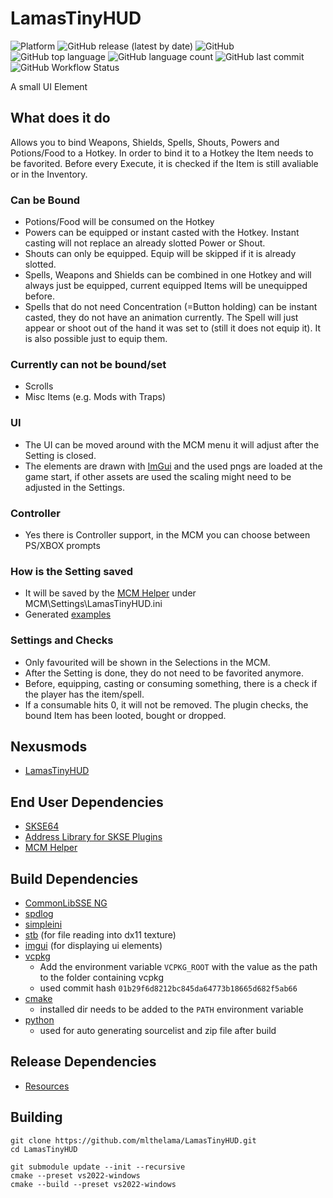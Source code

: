 # LamasTinyHUD
![Platform](https://img.shields.io/static/v1?label=platform&message=windows&color=dimgray&style=plastic&logo=windows)
![GitHub release (latest by date)](https://img.shields.io/github/v/release/mlthelama/LamasTinyHUD?style=plastic)
![GitHub](https://img.shields.io/github/license/mlthelama/LamasTinyHUD?style=plastic)
![GitHub top language](https://img.shields.io/github/languages/top/mlthelama/LamasTinyHUD?style=plastic)
![GitHub language count](https://img.shields.io/github/languages/count/mlthelama/LamasTinyHUD?style=plastic)
![GitHub last commit](https://img.shields.io/github/last-commit/mlthelama/LamasTinyHUD?style=plastic)
![GitHub Workflow Status](https://img.shields.io/github/actions/workflow/status/mlthelama/LamasTinyHUD/main.yml?style=plastic)

A small UI Element

## What does it do
Allows you to bind Weapons, Shields, Spells, Shouts, Powers and Potions/Food to a Hotkey. In order to bind it to a Hotkey the Item needs to be favorited. Before every Execute, it is checked if the Item is still avaliable or in the Inventory.

### Can be Bound
* Potions/Food will be consumed on the Hotkey
* Powers can be equipped or instant casted with the Hotkey. Instant casting will not replace an already slotted Power or Shout.
* Shouts can only be equipped. Equip will be skipped if it is already slotted.
* Spells, Weapons and Shields can be combined in one Hotkey and will always just be equipped, current equipped Items will be unequipped before.
* Spells that do not need Concentration (=Button holding) can be instant casted, they do not have an animation currently. 
  The Spell will just appear or shoot out of the hand it was set to (still it does not equip it). It is also possible just to equip them.

### Currently can not be bound/set
* Scrolls
* Misc Items (e.g. Mods with Traps)

### UI
* The UI can be moved around with the MCM menu it will adjust after the Setting is closed. 
* The elements are drawn with [ImGui](https://github.com/ocornut/imgui) and the used pngs are loaded at the game start, if other assets are used the scaling might need to be adjusted in the Settings.

### Controller
* Yes there is Controller support, in the MCM you can choose between PS/XBOX prompts

### How is the Setting saved
* It will be saved by the [MCM Helper](https://www.nexusmods.com/skyrimspecialedition/mods/53000) under MCM\Settings\LamasTinyHUD.ini
* Generated [examples](https://github.com/mlthelama/LamasTinyHUD/wiki/Generated-Config-Examples)

### Settings and Checks
* Only favourited will be shown in the Selections in the MCM.
* After the Setting is done, they do not need to be favorited anymore.
* Before, equipping, casting or consuming something, there is a check if the player has the item/spell.
* If a consumable hits 0, it will not be removed. The plugin checks, the bound Item has been looted, bought or dropped.

## Nexusmods
* [ LamasTinyHUD](https://www.nexusmods.com/skyrimspecialedition/mods/82545)

## End User Dependencies
* [SKSE64](https://skse.silverlock.org/)
* [Address Library for SKSE Plugins](https://www.nexusmods.com/skyrimspecialedition/mods/32444)
* [MCM Helper](https://www.nexusmods.com/skyrimspecialedition/mods/53000)

## Build Dependencies
* [CommonLibSSE NG](https://github.com/CharmedBaryon/CommonLibSSE-NG)
* [spdlog](https://github.com/gabime/spdlog)
* [simpleini](https://github.com/brofield/simpleini)
* [stb](https://github.com/nothings/stb) (for file reading into dx11 texture)
* [imgui](https://github.com/ocornut/imgui) (for displaying ui elements)
* [vcpkg](https://github.com/microsoft/vcpkg) 
  - Add the environment variable `VCPKG_ROOT` with the value as the path to the folder containing vcpkg
  - used commit hash `01b29f6d8212bc845da64773b18665d682f5ab66`
* [cmake](https://cmake.org) 
  - installed dir needs to be added to the `PATH` environment variable
* [python](https://www.python.org/downloads/)
  - used for auto generating sourcelist and zip file after build

## Release Dependencies
* [Resources](https://github.com/mlthelama/ResourcesForLamasTinyHUD)

## Building 
```
git clone https://github.com/mlthelama/LamasTinyHUD.git
cd LamasTinyHUD

git submodule update --init --recursive
cmake --preset vs2022-windows
cmake --build --preset vs2022-windows
```

